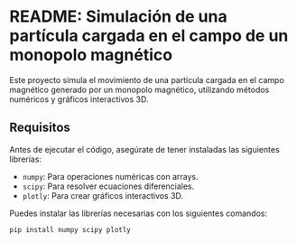 # README: Simulación de una partícula cargada en el campo de un monopolo magnético

Este proyecto simula el movimiento de una partícula cargada en el campo magnético generado por un monopolo magnético, utilizando métodos numéricos y gráficos interactivos 3D.

## Requisitos

Antes de ejecutar el código, asegúrate de tener instaladas las siguientes librerías:

- `numpy`: Para operaciones numéricas con arrays.
- `scipy`: Para resolver ecuaciones diferenciales.
- `plotly`: Para crear gráficos interactivos 3D.

Puedes instalar las librerías necesarias con los siguientes comandos:

```bash
pip install numpy scipy plotly
